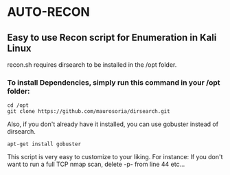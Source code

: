 # AUTO-RECON
## Easy to use Recon script for Enumeration in Kali Linux

recon.sh requires dirsearch to be installed in the /opt folder.
### To install Dependencies, simply run this command in your /opt folder:
``` 
cd /opt
git clone https://github.com/maurosoria/dirsearch.git
```
Also, if you don't already have it installed, you can use gobuster instead of dirsearch.
```
apt-get install gobuster
```

This script is very easy to customize to your liking.
For instance: If you don't want to run a full TCP nmap scan, delete -p- from line 44 etc...
